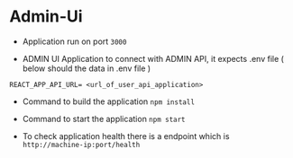 # Admin-Ui

- Application run on port `3000`

- ADMIN UI Application to connect with ADMIN API, it expects .env file ( below should the data in .env file )

```
REACT_APP_API_URL= <url_of_user_api_application>
```

- Command to build the application `npm install`

- Command to start the application `npm start`

- To check application health there is a endpoint which is ` http://machine-ip:port/health`
